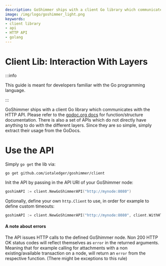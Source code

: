 ```yaml
---
description: GoShimmer ships with a client Go library which communicates with the HTTP API.
image: /img/logo/goshimmer_light.png
keywords:
- client library
- api
- HTTP API
- golang
---
```

# Client Lib: Interaction With Layers

:::info

This guide is meant for developers familiar with the Go programming language.

:::

GoShimmer ships with a client Go library which communicates with the HTTP API. Please refer to the [godoc.org docs](https://godoc.org/github.com/iotaledger/goshimmer/client) for function/structure documentation. There is also a set of APIs which do not directly have anything to do with the different layers. Since they are so simple, simply extract their usage from the GoDocs.

# Use the API

Simply `go get` the lib via:
```shell
go get github.com/iotaledger/goshimmer/client
```

Init the API by passing in the API URI of your GoShimmer node:

```go
goshimAPI := client.NewGoShimmerAPI("http://mynode:8080")
```

Optionally, define your own `http.Client` to use, in order for example to define custom timeouts:

```go
goshimAPI := client.NewGoShimmerAPI("http://mynode:8080", client.WithHTTPClient{Timeout: 30 * time.Second})
```

#### A note about errors

The API issues HTTP calls to the defined GoShimmer node. Non 200 HTTP OK status codes will reflect themselves as `error` in the returned arguments. Meaning that for example calling for attachments with a non existing/available transaction on a node, will return an `error` from the respective function. (There might be exceptions to this rule)
